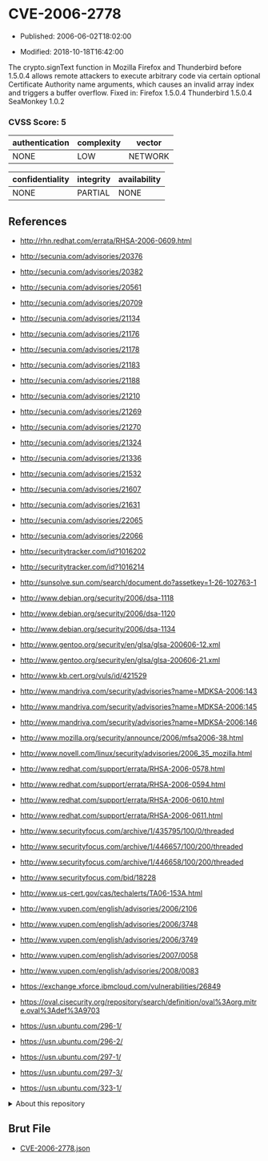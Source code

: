 # CVE-2006-2778

- Published: 2006-06-02T18:02:00

- Modified: 2018-10-18T16:42:00

The crypto.signText function in Mozilla Firefox and Thunderbird before 1.5.0.4 allows remote attackers to execute arbitrary code via certain optional Certificate Authority name arguments, which causes an invalid array index and triggers a buffer overflow. Fixed in: Firefox 1.5.0.4
  Thunderbird 1.5.0.4
  SeaMonkey 1.0.2

### CVSS Score: **5**

| authentication | complexity | vector |
| --- | --- | --- |
| NONE | LOW | NETWORK |

| confidentiality | integrity | availability |
| --- | --- | --- |
| NONE | PARTIAL | NONE |

## References

* http://rhn.redhat.com/errata/RHSA-2006-0609.html

* http://secunia.com/advisories/20376

* http://secunia.com/advisories/20382

* http://secunia.com/advisories/20561

* http://secunia.com/advisories/20709

* http://secunia.com/advisories/21134

* http://secunia.com/advisories/21176

* http://secunia.com/advisories/21178

* http://secunia.com/advisories/21183

* http://secunia.com/advisories/21188

* http://secunia.com/advisories/21210

* http://secunia.com/advisories/21269

* http://secunia.com/advisories/21270

* http://secunia.com/advisories/21324

* http://secunia.com/advisories/21336

* http://secunia.com/advisories/21532

* http://secunia.com/advisories/21607

* http://secunia.com/advisories/21631

* http://secunia.com/advisories/22065

* http://secunia.com/advisories/22066

* http://securitytracker.com/id?1016202

* http://securitytracker.com/id?1016214

* http://sunsolve.sun.com/search/document.do?assetkey=1-26-102763-1

* http://www.debian.org/security/2006/dsa-1118

* http://www.debian.org/security/2006/dsa-1120

* http://www.debian.org/security/2006/dsa-1134

* http://www.gentoo.org/security/en/glsa/glsa-200606-12.xml

* http://www.gentoo.org/security/en/glsa/glsa-200606-21.xml

* http://www.kb.cert.org/vuls/id/421529

* http://www.mandriva.com/security/advisories?name=MDKSA-2006:143

* http://www.mandriva.com/security/advisories?name=MDKSA-2006:145

* http://www.mandriva.com/security/advisories?name=MDKSA-2006:146

* http://www.mozilla.org/security/announce/2006/mfsa2006-38.html

* http://www.novell.com/linux/security/advisories/2006_35_mozilla.html

* http://www.redhat.com/support/errata/RHSA-2006-0578.html

* http://www.redhat.com/support/errata/RHSA-2006-0594.html

* http://www.redhat.com/support/errata/RHSA-2006-0610.html

* http://www.redhat.com/support/errata/RHSA-2006-0611.html

* http://www.securityfocus.com/archive/1/435795/100/0/threaded

* http://www.securityfocus.com/archive/1/446657/100/200/threaded

* http://www.securityfocus.com/archive/1/446658/100/200/threaded

* http://www.securityfocus.com/bid/18228

* http://www.us-cert.gov/cas/techalerts/TA06-153A.html

* http://www.vupen.com/english/advisories/2006/2106

* http://www.vupen.com/english/advisories/2006/3748

* http://www.vupen.com/english/advisories/2006/3749

* http://www.vupen.com/english/advisories/2007/0058

* http://www.vupen.com/english/advisories/2008/0083

* https://exchange.xforce.ibmcloud.com/vulnerabilities/26849

* https://oval.cisecurity.org/repository/search/definition/oval%3Aorg.mitre.oval%3Adef%3A9703

* https://usn.ubuntu.com/296-1/

* https://usn.ubuntu.com/296-2/

* https://usn.ubuntu.com/297-1/

* https://usn.ubuntu.com/297-3/

* https://usn.ubuntu.com/323-1/

<details>
<summary>About this repository</summary> 

  This repository is part of the project [Live Hack CVE](https://github.com/Live-Hack-CVE). Main website can be found [www.live-hack.org](https://www.live-hack.org) 
  
  Made by [Sn0wAlice](https://github.com/Sn0wAlice) for the people that care about security and need to have a feed of the latest CVEs. Hope you enjoy it, don't forget to star the repo and follow me on [Twitter](https://twitter.com/Sn0wAlice) and [Github](https://github.com/Sn0wAlice). And that is my [personnal website](https://www.alice-snow.me/)

  - [Home Page](https://github.com/Live-Hack-CVE)
  - [Framework](https://github.com/Live-Hack-CVE/cve-framework)
  - [CVE database](https://github.com/Live-Hack-CVE/full_database)
  - [Changelog](https://github.com/Live-Hack-CVE/Changelog)
</details>

## Brut File

* [CVE-2006-2778.json](https://raw.githubusercontent.com/Live-Hack-CVE/full_database/main/cves/2006/CVE-2006-2778.json)

